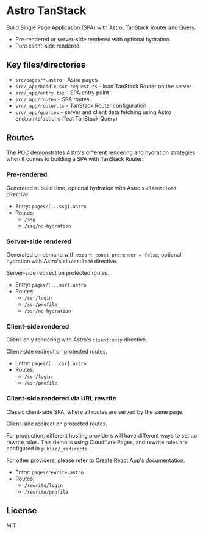 # Astro TanStack

Build Single Page Application (SPA) with Astro, TanStack Router and Query.

- Pre-rendered or server-side rendered with optional hydration.
- Pure client-side rendered

## Key files/directories

- `src/pages/*.astro` - Astro pages
- `src/_app/handle-ssr-request.ts` - load TanStack Router on the server
- `src/_app/entry.tsx` - SPA entry point
- `src/_app/routes` - SPA routes
- `src/_app/router.ts` - TanStack Router configuration
- `src/_app/queries` - server and client data fetching using Astro endpoints/actions (feat TanStack Query)

## Routes

The POC demonstrates Astro's different rendering and hydration strategies when it comes to building a SPA with TanStack Router:

### Pre-rendered

Generated at build time, optional hydration with Astro's `client:load` directive.

- Entry: `pages/[...ssg].astro`
- Routes:
  - `/ssg`
  - `/ssg/no-hydration`

### Server-side rendered

Generated on demand with `export const prerender = false`, optional hydration with Astro's `client:load` directive.

Server-side redirect on protected routes.

- Entry: `pages/[...ssr].astro`
- Routes:
  - `/ssr/login`
  - `/ssr/profile`
  - `/ssr/no-hydration`

### Client-side rendered

Client-only rendering with Astro's `client:only` directive.

Client-side redirect on protected routes.

- Entry: `pages/[...csr].astro`
- Routes:
  - `/csr/login`
  - `/csr/profile`

### Client-side rendered via URL rewrite

Classic client-side SPA, where all routes are served by the same page.

Client-side redirect on protected routes.

For production, different hosting providers will have different ways to set up rewrite rules. This demo is using Cloudflare Pages, and rewrite rules are configured in `public/_redirects`.

For other providers, please refer to [Create React App's documentation](https://create-react-app.dev/docs/deployment).

- Entry: `pages/rewrite.astro`
- Routes:
  - `/rewrite/login`
  - `/rewrite/profile`

## License

MIT
